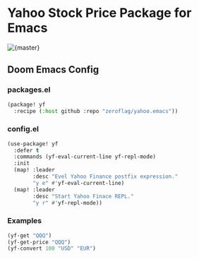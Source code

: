 # Yahoo Stock Price Package for Emacs

![{master}](https://github.com/zeroflag/yahoo.emacs/actions/workflows/ci.yml/badge.svg)

## Doom Emacs Config

### packages.el

```lisp
(package! yf
  :recipe (:host github :repo "zeroflag/yahoo.emacs"))
```

### config.el

```lisp
(use-package! yf
  :defer t
  :commands (yf-eval-current-line yf-repl-mode)
  :init
  (map! :leader
        :desc "Evel Yahoo Finance postfix expression."
        "y e" #'yf-eval-current-line)
  (map! :leader
        :desc "Start Yahoo Finace REPL."
        "y r" #'yf-repl-mode))
```

### Examples

```lisp
(yf-get "QQQ")
(yf-get-price "QQQ")
(yf-convert 100 "USD" "EUR")
```
